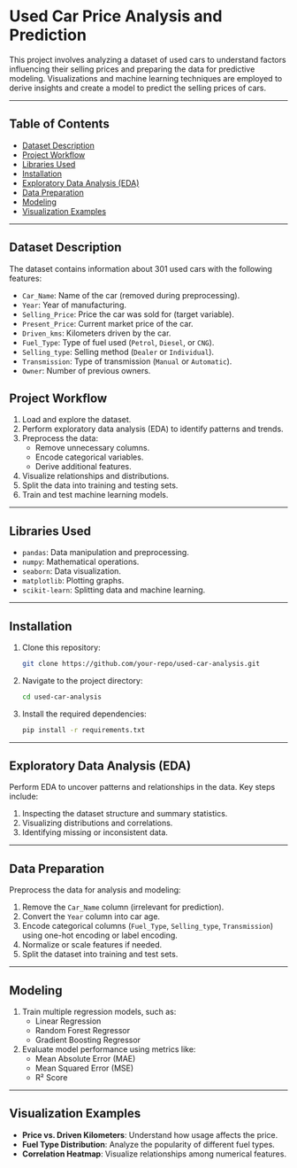 # Used Car Price Analysis and Prediction

This project involves analyzing a dataset of used cars to understand factors influencing their selling prices and preparing the data for predictive modeling. Visualizations and machine learning techniques are employed to derive insights and create a model to predict the selling prices of cars.

---

## Table of Contents
- [Dataset Description](#dataset-description)
- [Project Workflow](#project-workflow)
- [Libraries Used](#libraries-used)
- [Installation](#installation)
- [Exploratory Data Analysis (EDA)](#exploratory-data-analysis-eda)
- [Data Preparation](#data-preparation)
- [Modeling](#modeling)
- [Visualization Examples](#visualization-examples)

---

## Dataset Description

The dataset contains information about 301 used cars with the following features:
- `Car_Name`: Name of the car (removed during preprocessing).
- `Year`: Year of manufacturing.
- `Selling_Price`: Price the car was sold for (target variable).
- `Present_Price`: Current market price of the car.
- `Driven_kms`: Kilometers driven by the car.
- `Fuel_Type`: Type of fuel used (`Petrol`, `Diesel`, or `CNG`).
- `Selling_type`: Selling method (`Dealer` or `Individual`).
- `Transmission`: Type of transmission (`Manual` or `Automatic`).
- `Owner`: Number of previous owners.

## Project Workflow

1. Load and explore the dataset.
2. Perform exploratory data analysis (EDA) to identify patterns and trends.
3. Preprocess the data:
   - Remove unnecessary columns.
   - Encode categorical variables.
   - Derive additional features.
4. Visualize relationships and distributions.
5. Split the data into training and testing sets.
6. Train and test machine learning models.

---

## Libraries Used

- `pandas`: Data manipulation and preprocessing.
- `numpy`: Mathematical operations.
- `seaborn`: Data visualization.
- `matplotlib`: Plotting graphs.
- `scikit-learn`: Splitting data and machine learning.

---

## Installation

1. Clone this repository:
   ```bash
   git clone https://github.com/your-repo/used-car-analysis.git
   ```
2. Navigate to the project directory:
   ```bash
   cd used-car-analysis
   ```
3. Install the required dependencies:
   ```bash
   pip install -r requirements.txt
   ```

---

## Exploratory Data Analysis (EDA)

Perform EDA to uncover patterns and relationships in the data. Key steps include:
1. Inspecting the dataset structure and summary statistics.
2. Visualizing distributions and correlations.
3. Identifying missing or inconsistent data.

---

## Data Preparation

Preprocess the data for analysis and modeling:
1. Remove the `Car_Name` column (irrelevant for prediction).
2. Convert the `Year` column into car age.
3. Encode categorical columns (`Fuel_Type`, `Selling_type`, `Transmission`) using one-hot encoding or label encoding.
4. Normalize or scale features if needed.
5. Split the dataset into training and test sets.

---

## Modeling

1. Train multiple regression models, such as:
   - Linear Regression
   - Random Forest Regressor
   - Gradient Boosting Regressor
2. Evaluate model performance using metrics like:
   - Mean Absolute Error (MAE)
   - Mean Squared Error (MSE)
   - R² Score

---

## Visualization Examples

- **Price vs. Driven Kilometers**: Understand how usage affects the price.
- **Fuel Type Distribution**: Analyze the popularity of different fuel types.
- **Correlation Heatmap**: Visualize relationships among numerical features.


```
